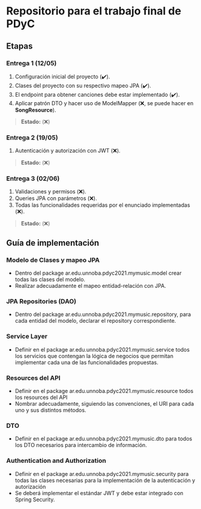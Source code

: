 # Repositorio para el trabajo final de PDyC

## Etapas

### Entrega 1 (12/05)

1. Configuración inicial del proyecto (:heavy_check_mark:).
2. Clases del proyecto con su respectivo mapeo JPA (:heavy_check_mark:).
3. El endpoint para obtener canciones debe estar implementado (:heavy_check_mark:).
4. Aplicar patrón DTO y hacer uso de ModelMapper (:x:, se puede hacer en **SongResource**).

> **Estado:** (:x:)

### Entrega 2 (19/05)

1. Autenticación y autorización con JWT (:x:).

> **Estado:** (:x:)

### Entrega 3 (02/06)

1. Validaciones y permisos (:x:).
2. Queries JPA con parámetros (:x:).
3. Todas las funcionalidades requeridas por el enunciado implementadas (:x:).

> **Estado:** (:x:)

## Guía de implementación

### Modelo de Clases y mapeo JPA
- Dentro del package ar.edu.unnoba.pdyc2021.mymusic.model crear todas las
clases del modelo.
- Realizar adecuadamente el mapeo entidad-relación con JPA.

### JPA Repositories (DAO)
- Dentro del package ar.edu.unnoba.pdyc2021.mymusic.repository, para cada
entidad del modelo, declarar el repository correspondiente.

### Service Layer
- Definir en el package ar.edu.unnoba.pdyc2021.mymusic.service todos los
servicios que contengan la lógica de negocios que permitan implementar cada
una de las funcionalidades propuestas.

### Resources del API
- Definir en el package ar.edu.unnoba.pdyc2021.mymusic.resource todos los
resources del API
- Nombrar adecuadamente, siguiendo las convenciones, el URI para cada uno y
sus distintos métodos.

### DTO
- Definir en el package ar.edu.unnoba.pdyc2021.mymusic.dto para todos los DTO
necesarios para intercambio de información.

### Authentication and Authorization
- Definir en el package ar.edu.unnoba.pdyc2021.mymusic.security para todas las
clases necesarias para la implementación de la autenticación y autorización
- Se deberá implementar el estándar JWT y debe estar integrado con Spring
Security.

